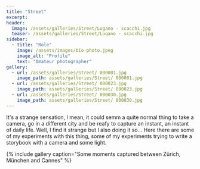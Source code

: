 ```yaml
---
title: "Street"
excerpt: 
header:
  image: /assets/galleries/Street/Lugano - scacchi.jpg
  teaser: /assets/galleries/Street/Lugano - scacchi.jpg
sidebar:
  - title: "Role"
    image: /assets/images/bio-photo.jpeg
    image_alt: "Profile"
    text: "Amateur photographer"
gallery:
  - url: /assets/galleries/Street/ 000001.jpg
    image_path: assets/galleries/Street/ 000001.jpg
  - url: /assets/galleries/Street/ 000023.jpg
    image_path: assets/galleries/Street/ 000023.jpg
  - url: /assets/galleries/Street/ 000030.jpg
    image_path: assets/galleries/Street/ 000030.jpg
---
```


It's a strange sensation, I mean, it could semm a quite normal thing to take a camera, go in a different city and be reafy to capture an instant, an instant of daily life.
Well, I find it strange but I also doing it so...
Here there are some of my experiments with this thing, some of my experiments trying to write a storybook with a camera and some light.

{% include gallery caption="Some moments captured between Zürich, München and Cannes" %}
